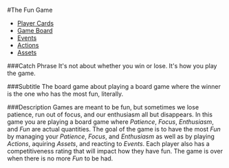 #The Fun Game

* [Player Cards](http://christensenacademy.org/modules/board-games/fun/players.html)
* [Game Board](http://christensenacademy.org/modules/board-games/fun/game-board.html)
* [Events](http://christensenacademy.org/modules/board-games/fun/events.html)
* [Actions](http://christensenacademy.org/modules/board-games/fun/actions.html)
* [Assets](http://christensenacademy.org/modules/board-games/fun/assets.html)

###Catch Phrase
It's not about whether you win or lose. It's how you play the game.

###Subtitle
The board game about playing a board game where the winner is the one who has the most fun, literally.

###Description
Games are meant to be fun, but sometimes we lose patience, run out of focus, and our enthusiasm all but disappears. In this game you are playing a board game where *Patience*, *Focus*, *Enthusiasm*, and *Fun* are actual quantities. The goal of the game is to have the most *Fun* by managing your *Patience*, *Focus*, and *Enthusiasm* as well as by playing *Actions*, aquiring *Assets*, and reacting to *Events*. Each player also has a competitiveness rating that will impact how they have fun. The game is over when there is no more *Fun* to be had. 
